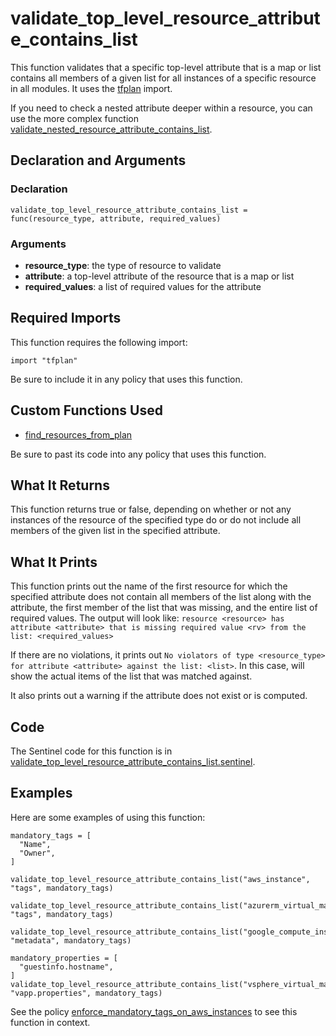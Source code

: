 # validate_top_level_resource_attribute_contains_list
This function validates that a specific top-level attribute that is a map or list contains all members of a given list for all instances of a specific resource in all modules. It uses the [tfplan](https://www.terraform.io/docs/enterprise/sentinel/import/tfplan.html) import.

If you need to check a nested attribute deeper within a resource, you can use the more complex function [validate_nested_resource_attribute_contains_list](./validate_nested_resource_attribute_contains_list.md).

## Declaration and Arguments

### Declaration
`validate_top_level_resource_attribute_contains_list = func(resource_type, attribute, required_values)`

### Arguments
* **resource_type**: the type of resource to validate
* **attribute**: a top-level attribute of the resource that is a map or list
* **required_values**: a list of required values for the attribute

## Required Imports
This function requires the following import:
```
import "tfplan"
```
Be sure to include it in any policy that uses this function.

## Custom Functions Used
* [find_resources_from_plan](./find_resources_from_plan.md)

Be sure to past its code into any policy that uses this function.

## What It Returns
This function returns true or false, depending on whether or not any instances of the resource of the specified type do or do not include all members of the given list in the specified attribute.

## What It Prints
This function prints out the name of the first resource for which the specified attribute does not contain all members of the list along with the attribute, the first member of the list that was missing, and the entire list of required values. The output will look like: `resource <resource> has attribute <attribute> that is missing required value <rv> from the list: <required_values>`

If there are no violations, it prints out `No violators of type <resource_type> for attribute <attribute> against the list: <list>`. In this case, <list> will show the actual items of the list that was matched against.

It also prints out a warning if the attribute does not exist or is computed.

## Code
The Sentinel code for this function is in [validate_top_level_resource_attribute_contains_list.sentinel](./validate_top_level_resource_attribute_contains_list.sentinel).

## Examples
Here are some examples of using this function:
```
mandatory_tags = [
  "Name",
  "Owner",
]

validate_top_level_resource_attribute_contains_list("aws_instance", "tags", mandatory_tags)

validate_top_level_resource_attribute_contains_list("azurerm_virtual_machine", "tags", mandatory_tags)

validate_top_level_resource_attribute_contains_list("google_compute_instance", "metadata", mandatory_tags)

mandatory_properties = [
  "guestinfo.hostname",
]
validate_top_level_resource_attribute_contains_list("vsphere_virtual_machine", "vapp.properties", mandatory_tags)
```
See the policy [enforce_mandatory_tags_on_aws_instances](../policies/enforce_mandatory_tags_on_aws_instances.sentinel) to see this function in context.
